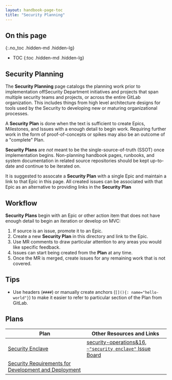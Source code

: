 ```yaml
---
layout: handbook-page-toc
title: "Security Planning"
---
```


## On this page
{:.no_toc .hidden-md .hidden-lg}

- TOC
{:toc .hidden-md .hidden-lg}

## Security Planning

The **Security Planning** page catalogs the planning work prior to
implementation offSecurity Department initiatives and projects that span
multiple security teams and projects, or across the entire GitLab
organization. This includes things from high level architecture designs for
tools used by the Security to developing new or maturing organizational
processes.

A **Security Plan** is done when the text is sufficient to create Epics,
Milestones, and Issues with a enough detail to begin work. Requiring further
work in the form of proof-of-concepts or spikes may also be an outcome of a
"complete" Plan.

**Security Plans** are _not_ meant to be the single-source-of-truth (SSOT) once
implementation begins. Non-planning handbook pages, runbooks, and system
documentation in related source repositories should be kept up-to-date and
continue to be iterated on.

It is suggested to assocate a **Security Plan** with a single Epic and maintain
a link to that Epic in this page. All created issues can be associated with
that Epic as an alternative to providing links in the **Security Plan**

## Workflow

**Security Plans** begin with an Epic or other action item that does not have
enough detail to begin an iteration or develop on MVC:

1. If source is an issue, promote it to an Epic.
1. Create a new **Security Plan** in this directory and link to the Epic.
1. Use MR comments to draw particular attention to any areas you would like
   specific feedback.
1. Issues can start being created from the **Plan** at any time.
1. Once the MR is merged, create issues for any remaining work that is not
   covered.

## Tips

* Use headers (`####`) or manually create anchors (`[](){: name="hello-world"}`)
  to make it easier to refer to particular section of the Plan from GitLab.

## Plans

| Plan | Other Resources and Links|
|------|--------------------------|
| [Security Enclave](./security-enclave) | [security-operations&16](https://gitlab.com/groups/gitlab-com/gl-security/-/epics/16), [`~"security enclave"` Issue Board](https://gitlab.com/groups/gitlab-com/gl-security/-/boards/1363933?&label_name[]=security%20enclave) |
| [Security Requirements for Development and Deployment](./security-development-deployment-requirements) | |
